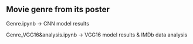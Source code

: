 ## Movie genre from its poster

Genre.ipynb -> CNN model results

Genre_VGG16&analysis.ipynb -> VGG16 model results & IMDb data analysis
